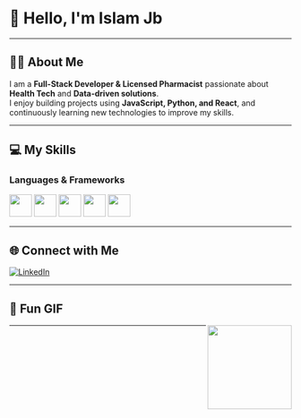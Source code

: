 # 👋 Hello, I'm Islam Jb


---

## 🧑‍💻 About Me
I am a **Full-Stack Developer & Licensed Pharmacist** passionate about **Health Tech** and **Data-driven solutions**.  
I enjoy building projects using **JavaScript, Python, and React**, and continuously learning new technologies to improve my skills.

---

## 💻 My Skills

### Languages & Frameworks
<img src="https://cdn.jsdelivr.net/gh/devicons/devicon/icons/javascript/javascript-original.svg" width="40" height="40"/>
<img src="https://cdn.jsdelivr.net/gh/devicons/devicon/icons/python/python-original.svg" width="40" height="40"/>
<img src="https://cdn.jsdelivr.net/gh/devicons/devicon/icons/react/react-original.svg" width="40" height="40"/>
<img src="https://cdn.jsdelivr.net/gh/devicons/devicon/icons/html5/html5-original.svg" width="40" height="40"/>
<img src="https://cdn.jsdelivr.net/gh/devicons/devicon/icons/css3/css3-original.svg" width="40" height="40"/>

---

## 🌐 Connect with Me
[![LinkedIn](https://img.shields.io/badge/LinkedIn-0A66C2?style=for-the-badge&logo=linkedin&logoColor=white)](https://www.linkedin.com/in/islam-isbah-6395a7371/)

---

## 🎨 Fun GIF
<img align="right" src="https://media.giphy.com/media/3o7TKtnuHOHHUjR38Y/giphy.gif" width="150"/>

---


